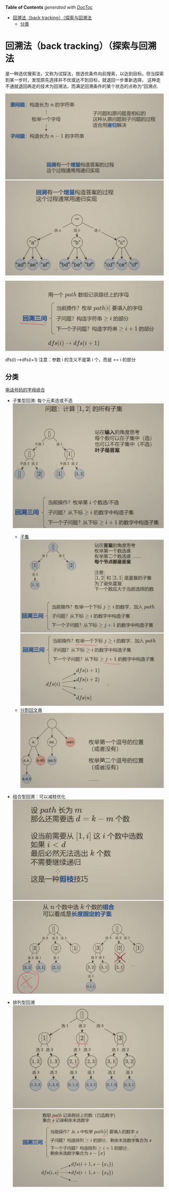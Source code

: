 <!-- START doctoc generated TOC please keep comment here to allow auto update -->
<!-- DON'T EDIT THIS SECTION, INSTEAD RE-RUN doctoc TO UPDATE -->
**Table of Contents**  *generated with [DocToc](https://github.com/thlorenz/doctoc)*

- [回溯法（back tracking）（探索与回溯法](#%E5%9B%9E%E6%BA%AF%E6%B3%95back-tracking%E6%8E%A2%E7%B4%A2%E4%B8%8E%E5%9B%9E%E6%BA%AF%E6%B3%95)
  - [分类](#%E5%88%86%E7%B1%BB)

<!-- END doctoc generated TOC please keep comment here to allow auto update -->

# 回溯法（back tracking）（探索与回溯法


是一种选优搜索法，又称为试探法，按选优条件向前搜索，以达到目标。但当探索到某一步时，发现原先选择并不优或达不到目标，就退回一步重新选择，
这种走不通就退回再走的技术为回溯法，而满足回溯条件的某个状态的点称为“回溯点.

![](.back_tracking_images/back_tracking.png) 
![](.back_tracking_images/back_tracking2.png)



![](.back_tracking_images/back_tracking_info.png)

dfs(i)-->dfs(i+1)
注意：参数 i 的含义不是第 i 个，而是 >= i 的部分


## 分类
[电话号码的字母组合](17_letter_combinations_of_a_phone_number_test.go)
- 子集型回溯: 每个元素选或不选
![](.back_tracking_images/subsequence_back_tracking.png)
  - [子集](78_subsets_test.go)
    ![](.back_tracking_images/sub_sequence_back_tracking2.png)
    ![](.back_tracking_images/sub_sequence_back_tracking3.png)
  - [分割回文串](131_palindrome_partition_test.go)
    ![](.back_tracking_images/sub_sequnce_back_tracking4.png)

- 组合型回溯：可以减枝优化
![](.back_tracking_images/back_tracking_combination.png)
![](.back_tracking_images/back_tracking_combinaton2.png)

- 排列型回溯
![](.back_tracking_images/Permutations.png)
![](.back_tracking_images/permutations2.png)